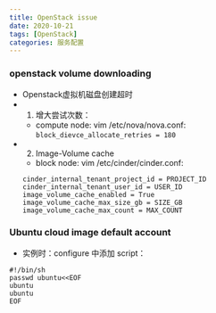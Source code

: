 ```yaml
---
title: OpenStack issue
date: 2020-10-21
tags: [OpenStack]
categories: 服务配置
---
```


### openstack volume downloading
- Openstack虚拟机磁盘创建超时
- 1. 增大尝试次数：
    - compute node: vim /etc/nova/nova.conf: `block_dievce_allocate_retries = 180`
- 2. Image-Volume cache
    - block node: vim /etc/cinder/cinder.conf:
    ``` shell
    cinder_internal_tenant_project_id = PROJECT_ID
    cinder_internal_tenant_user_id = USER_ID
    image_volume_cache_enabled = True
    image_volume_cache_max_size_gb = SIZE_GB
    image_volume_cache_max_count = MAX_COUNT
    ```

### Ubuntu cloud image default account
- 实例时：configure 中添加 script：
```shell
#!/bin/sh
passwd ubuntu<<EOF
ubuntu
ubuntu
EOF
```